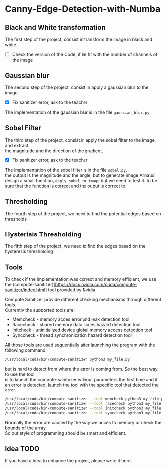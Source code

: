# Canny-Edge-Detection-with-Numba

## Black and White transformation

The first step  of the project, consist in transform the image in black and white. 

- [ ] Check the version of the Code, if he fit with the number of channels of the image

## Gaussian blur

The second step of the project, consist in apply a gaussian blur to the image.

- [X] Fix sanitizer error, ask to the teacher

The implementation of the gaussian blur is in the file `gaussian_blur.py`

## Sobel Filter

The third step of the project, consist in apply the sobel filter to the image, and extract  
the magnitude and the direction of the gradient. 

- [X] Fix sanitizer error, ask to the teacher

The implementation of the sobel filter is in the file `sobel.py`.    
the output is the magnitude and the angle, but to generate image Arnaud design a small function, `apply_sobel_to_image` but we need to test it. 
to be sure that the function is correct and the ouput is correct to. 


## Thresholding

The fourth step of the project, we need to find the potential edges based on thresholds


## Hysterisis Thresholding

The fifth step of the project, we need to find the edges based on the hysteresis thresholding

## Tools

To check if the implementation was correct and memory efficient, we use 
the (compute-sanitizer)[https://docs.nvidia.com/cuda/compute-sanitizer/index.html]  tool provided by 
Nvidia.

Compute Sanitizer provide different checking mechanisms through different tools.   
Currently the supported tools are: 

- Memcheck - memory acces error and leak detection tool
- Racecheck - shared memory data acces hazard detection tool
- Initcheck - uninitialized device global memory access detection tool
- Synccheck - thread synchronization hazard detection tool

All those tools are used sequentially after launching the program with the following command: 

```bash
/usr/local/cuda/bin/compute-sanitizer python3 my_file.py
```
but is hard to detect from where the error is coming from. So the best way to use the tool   
is to launch the compute-sanityzer without parameters the first time and if an error is detected, 
launch the tool with the specific tool that detected the error. 

```bash
/usr/local/cuda/bin/compute-sanitizer --tool memcheck python3 my_file.py
/usr/local/cuda/bin/compute-sanitizer --tool racecheck python3 my_file.py
/usr/local/cuda/bin/compute-sanitizer --tool initcheck python3 my_file.py
/usr/local/cuda/bin/compute-sanitizer --tool synccheck python3 my_file.py
```

Normally the error are caused by the way we acces to memory or check the bounds of the array.    
So our style of programming should be smart and efficient.

## Idea TODO 

If you have a Idea to enhance the project, please write it here.